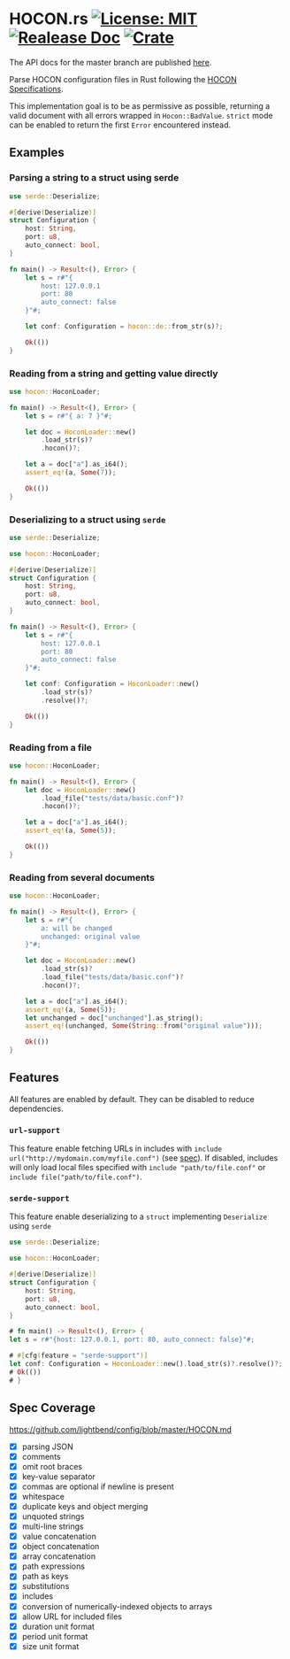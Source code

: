 # HOCON.rs [![License: MIT](https://img.shields.io/badge/License-MIT-yellow.svg)](https://opensource.org/licenses/MIT) [![Realease Doc](https://docs.rs/hocon/badge.svg)](https://docs.rs/hocon) [![Crate](https://img.shields.io/crates/v/hocon.svg)](https://crates.io/crates/hocon)

The API docs for the master branch are published [here](https://mockersf.github.io/hocon.rs/).

Parse HOCON configuration files in Rust following the
[HOCON Specifications](https://github.com/lightbend/config/blob/master/HOCON.md).

This implementation goal is to be as permissive as possible, returning a valid document
with all errors wrapped in `Hocon::BadValue`. `strict` mode can be enabled to return the
first `Error` encountered instead.

## Examples

### Parsing a string to a struct using serde

```rust
use serde::Deserialize;

#[derive(Deserialize)]
struct Configuration {
    host: String,
    port: u8,
    auto_connect: bool,
}

fn main() -> Result<(), Error> {
    let s = r#"{
        host: 127.0.0.1
        port: 80
        auto_connect: false
    }"#;

    let conf: Configuration = hocon::de::from_str(s)?;

    Ok(())
}
```

### Reading from a string and getting value directly

```rust
use hocon::HoconLoader;

fn main() -> Result<(), Error> {
    let s = r#"{ a: 7 }"#;

    let doc = HoconLoader::new()
        .load_str(s)?
        .hocon()?;

    let a = doc["a"].as_i64();
    assert_eq!(a, Some(7));

    Ok(())
}
```

### Deserializing to a struct using `serde`

```rust
use serde::Deserialize;

use hocon::HoconLoader;

#[derive(Deserialize)]
struct Configuration {
    host: String,
    port: u8,
    auto_connect: bool,
}

fn main() -> Result<(), Error> {
    let s = r#"{
        host: 127.0.0.1
        port: 80
        auto_connect: false
    }"#;

    let conf: Configuration = HoconLoader::new()
        .load_str(s)?
        .resolve()?;

    Ok(())
}
```

### Reading from a file

```rust
use hocon::HoconLoader;

fn main() -> Result<(), Error> {
    let doc = HoconLoader::new()
        .load_file("tests/data/basic.conf")?
        .hocon()?;

    let a = doc["a"].as_i64();
    assert_eq!(a, Some(5));

    Ok(())
}
```

### Reading from several documents

```rust
use hocon::HoconLoader;

fn main() -> Result<(), Error> {
    let s = r#"{
        a: will be changed
        unchanged: original value
    }"#;

    let doc = HoconLoader::new()
        .load_str(s)?
        .load_file("tests/data/basic.conf")?
        .hocon()?;

    let a = doc["a"].as_i64();
    assert_eq!(a, Some(5));
    let unchanged = doc["unchanged"].as_string();
    assert_eq!(unchanged, Some(String::from("original value")));

    Ok(())
}
```

## Features

All features are enabled by default. They can be disabled to reduce dependencies.

### `url-support`

This feature enable fetching URLs in includes  with `include url("http://mydomain.com/myfile.conf")` (see
[spec](https://github.com/lightbend/config/blob/master/HOCON.md#include-syntax)). If disabled,
includes will only load local files specified with `include "path/to/file.conf"` or
`include file("path/to/file.conf")`.

### `serde-support`

This feature enable deserializing to a `struct` implementing `Deserialize` using `serde`

```rust
use serde::Deserialize;

use hocon::HoconLoader;

#[derive(Deserialize)]
struct Configuration {
    host: String,
    port: u8,
    auto_connect: bool,
}

# fn main() -> Result<(), Error> {
let s = r#"{host: 127.0.0.1, port: 80, auto_connect: false}"#;

# #[cfg(feature = "serde-support")]
let conf: Configuration = HoconLoader::new().load_str(s)?.resolve()?;
# Ok(())
# }
```

## Spec Coverage

https://github.com/lightbend/config/blob/master/HOCON.md

- [x] parsing JSON
- [x] comments
- [x] omit root braces
- [x] key-value separator
- [x] commas are optional if newline is present
- [x] whitespace
- [x] duplicate keys and object merging
- [x] unquoted strings
- [x] multi-line strings
- [x] value concatenation
- [x] object concatenation
- [x] array concatenation
- [x] path expressions
- [x] path as keys
- [x] substitutions
- [x] includes
- [x] conversion of numerically-indexed objects to arrays
- [x] allow URL for included files
- [x] duration unit format
- [x] period unit format
- [x] size unit format
